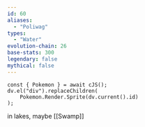 ```yaml
---
id: 60
aliases:
  - "Poliwag"
types:
  - "Water"
evolution-chain: 26
base-stats: 300
legendary: false
mythical: false
---
```

```dataviewjs
const { Pokemon } = await cJS();
dv.el("div").replaceChildren(
	Pokemon.Render.Sprite(dv.current().id)
);
```

in lakes, maybe [[Swamp]]
